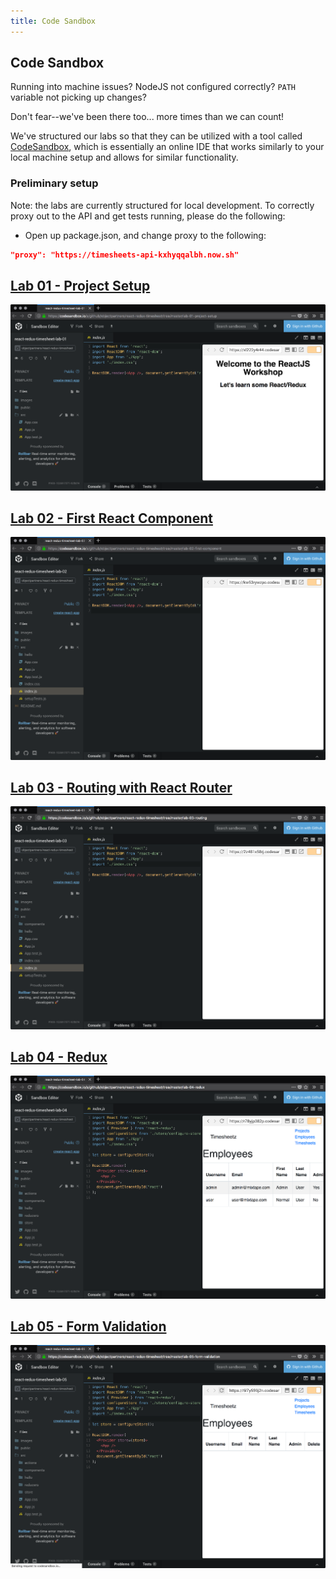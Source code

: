 ```yaml
---
title: Code Sandbox
---
```


## Code Sandbox

Running into machine issues? NodeJS not configured correctly? `PATH` variable not picking up changes?

Don't fear--we've been there too... more times than we can count!

We've structured our labs so that they can be utilized with a tool called [CodeSandbox][codesandbox], which is essentially an online IDE that works similarly to your local machine setup and allows for similar functionality.

### Preliminary setup

Note: the labs are currently structured for local development. To correctly proxy out to the API and get tests running, please do the following:

- Open up package.json, and change proxy to the following:

```json:title=package.json
"proxy": "https://timesheets-api-kxhyqqalbh.now.sh"
```
## [Lab 01 - Project Setup][lab-01]

[![Lab 01](./images/code-sandbox/lab-01.png)][lab-01]

## [Lab 02 - First React Component][lab-02]

[![Lab 02](./images/code-sandbox/lab-02.png)][lab-02]

## [Lab 03 - Routing with React Router][lab-03]

[![Lab 03](./images/code-sandbox/lab-03.png)][lab-03]

## [Lab 04 - Redux][lab-04]

[![Lab 04](./images/code-sandbox/lab-04.png)][lab-04]

## [Lab 05 - Form Validation][lab-05]

[![Lab 05](./images/code-sandbox/lab-05.png)][lab-05]

[codesandbox]: https://codesandbox.com

[lab-01]: https://codesandbox.io/s/github/objectpartners/react-redux-timesheet/tree/master/lab-01-project-setup
[lab-02]: https://codesandbox.io/s/github/objectpartners/react-redux-timesheet/tree/master/lab-02-first-component
[lab-03]: https://codesandbox.io/s/github/objectpartners/react-redux-timesheet/tree/master/lab-03-routing
[lab-04]: https://codesandbox.io/s/github/objectpartners/react-redux-timesheet/tree/master/lab-04-redux
[lab-05]: https://codesandbox.io/s/github/objectpartners/react-redux-timesheet/tree/master/lab-05-form-validation
